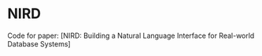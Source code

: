 # NIRD

Code for paper: [NIRD: Building a Natural Language Interface for Real-world Database Systems]
